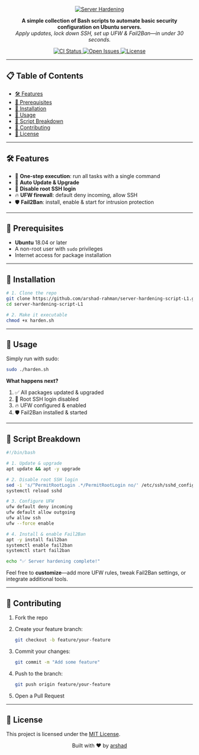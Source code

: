 <p align="center">
  <a href="https://github.com/arshad-rahman/server-hardening-script-L1.git">
    <img src="https://img.shields.io/badge/Server%20Hardening-Scripts-blue.svg?style=for-the-badge" alt="Server Hardening">
  </a>
</p>

<p align="center">
  <strong>A simple collection of Bash scripts to automate basic security configuration on Ubuntu servers.</strong><br>
  <em>Apply updates, lock down SSH, set up UFW & Fail2Ban—in under 30 seconds.</em>
</p>

<p align="center">
  <a href="https://github.com/arshad-rahman/server-hardening-script-L1.git/actions">
    <img src="https://img.shields.io/github/actions/workflow/status/arshad-rahman/server-hardening-script-L1/build.yml?branch=main&style=flat-square" alt="CI Status">
  </a>
  <a href="https://github.com/arshad-rahman/server-hardening-script-L1/issues">
    <img src="https://img.shields.io/github/issues/arshad-rahman/server-hardening-script-L1.svg?style=flat-square" alt="Open Issues">
  </a>
  <a href="https://github.com/arshad-rahman/server-hardening-script-L1/blob/main/LICENSE">
    <img src="https://img.shields.io/github/license/arshad-rahman/server-hardening-script-L1.svg?style=flat-square" alt="License">
  </a>
</p>

---

## 📋 Table of Contents

- [🛠️ Features](#️-features)  
- [🔌 Prerequisites](#-prerequisites)  
- [🚀 Installation](#-installation)  
- [🎯 Usage](#-usage)  
- [📝 Script Breakdown](#-script-breakdown)  
- [🤝 Contributing](#-contributing)  
- [📄 License](#-license)  

---

## 🛠️ Features

- 🚀 **One-step execution**: run all tasks with a single command  
- 🔄 **Auto Update & Upgrade**  
- 🔐 **Disable root SSH login**  
- 🔥 **UFW firewall**: default deny incoming, allow SSH  
- 🛡️ **Fail2Ban**: install, enable & start for intrusion protection  

---

## 🔌 Prerequisites

- **Ubuntu** 18.04 or later  
- A non-root user with `sudo` privileges  
- Internet access for package installation  

---

## 🚀 Installation

```bash
# 1. Clone the repo
git clone https://github.com/arshad-rahman/server-hardening-script-L1.git
cd server-hardening-script-L1

# 2. Make it executable
chmod +x harden.sh
````

---

## 🎯 Usage

Simply run with sudo:

```bash
sudo ./harden.sh
```

**What happens next?**

1. ✅ All packages updated & upgraded
2. 🚫 Root SSH login disabled
3. 🔥 UFW configured & enabled
4. 🛡️ Fail2Ban installed & started

---

## 📝 Script Breakdown

```bash
#!/bin/bash

# 1. Update & upgrade
apt update && apt -y upgrade

# 2. Disable root SSH login
sed -i 's/^PermitRootLogin .*/PermitRootLogin no/' /etc/ssh/sshd_config
systemctl reload sshd

# 3. Configure UFW
ufw default deny incoming
ufw default allow outgoing
ufw allow ssh
ufw --force enable

# 4. Install & enable Fail2Ban
apt -y install fail2ban
systemctl enable fail2ban
systemctl start fail2ban

echo "✅ Server hardening complete!"
```

Feel free to **customize**—add more UFW rules, tweak Fail2Ban settings, or integrate additional tools.

---

## 🤝 Contributing

1. Fork the repo
2. Create your feature branch:

   ```bash
   git checkout -b feature/your-feature
   ```
3. Commit your changes:

   ```bash
   git commit -m "Add some feature"
   ```
4. Push to the branch:

   ```bash
   git push origin feature/your-feature
   ```
5. Open a Pull Request

---

## 📄 License

This project is licensed under the [MIT License](LICENSE).

<p align="center">
  Built with ❤️ by <a href="https://github.com/arshad-rahman">arshad</a>
</p>
